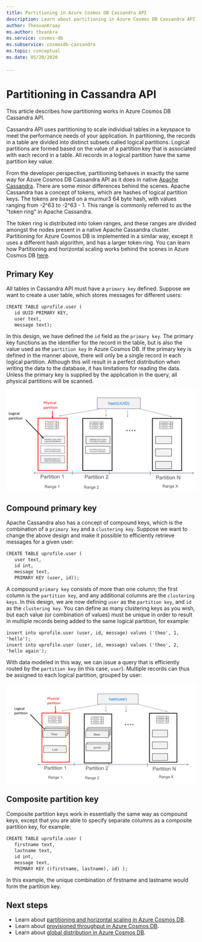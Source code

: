```yaml
---
title: Partitioning in Azure Cosmos DB Cassandra API
description: Learn about partitioning in Azure Cosmos DB Cassandra API
author: TheovanKraay
ms.author: thvankra
ms.service: cosmos-db
ms.subservice: cosmosdb-cassandra
ms.topic: conceptual
ms.date: 05/20/2020

---
```


# Partitioning in Cassandra API

This article describes how partitioning works in Azure Cosmos DB Cassandra API. 

Cassandra API uses partitioning to scale individual tables in a keyspace to meet the performance needs of your application. In partitioning, the records in a table are divided into distinct subsets called logical partitions. Logical partitions are formed based on the value of a partition key that is associated with each record in a table. All records in a logical partition have the same partition key value. 

From the developer perspective, partitioning behaves in exactly the same way for Azure Cosmos DB Cassandra API as it does in native [Apache Cassandra](https://cassandra.apache.org/). There are some minor differences behind the scenes. Apache Cassandra has a concept of tokens, which are hashes of logical partition keys. The tokens are based on a murmur3 64 byte hash, with values ranging from -2^63 to -2^63 - 1. This range is commonly referred to as the "token ring" in Apache Cassandra. 

The token ring is distributed into token ranges, and these ranges are divided amongst the nodes present in a native Apache Cassandra cluster. Partitioning for Azure Cosmos DB is implemented in a similar way, except it uses a different hash algorithm, and has a larger token ring. You can learn how Partitioning and horizontal scaling works behind the scenes in Azure Cosmos DB [here](partition-data.md).


## Primary Key

All tables in Cassandra API must have a `primary key` defined. Suppose we want to create a user table, which stores messages for different users:

```shell
CREATE TABLE uprofile.user ( 
   id UUID PRIMARY KEY, 
   user text,  
   message text);
```

In this design, we have defined the `id` field as the `primary key`. The primary key functions as the identifier for the record in the table, but is also the value used as the `partition key` in Azure Cosmos DB. If the primary key is defined in the manner above, there will only be a single record in each logical partition. Although this will result in a perfect distribution when writing the data to the database, it has limitations for reading the data. Unless the primary key is supplied by the application in the query, all physical partitions will be scanned. 

![partitions](./media/cassandra-partitioning/cassandra-partitioning.png)


## Compound primary key

Apache Cassandra also has a concept of compound keys, which is the combination of a `primary key` and a `clustering key`. Suppose we want to change the above design and make it possible to efficiently retrieve messages for a given user:

```shell
CREATE TABLE uprofile.user (
   user text,  
   id int, 
   message text, 
   PRIMARY KEY (user, id));
```

A compound `primary key` consists of more than one column; the first column is the `partition key`, and any additional columns are the `clustering keys`. In this design, we are now defining `user` as the `partition key`, and `id` as the `clustering key`. You can define as many clustering keys as you wish, but each value (or combination of values) must be unique in order to result in multiple records being added to the same logical partition, for example:

```shell
insert into uprofile.user (user, id, message) values ('theo', 1, 'hello');
insert into uprofile.user (user, id, message) values ('theo', 2, 'hello again');
```

With data modeled in this way, we can issue a query that is efficiently routed by the `partition key` (in this case, `user`). Multiple records can thus be assigned to each logical partition, grouped by user:

![partitions](./media/cassandra-partitioning/cassandra-partitioning2.png)


## Composite partition key

Composite partition keys work in essentially the same way as compound keys, except that you are able to specify separate columns as a composite partition key, for example:

```shell
CREATE TABLE uprofile.user ( 
   firstname text, 
   lastname text,
   id int,  
   message text, 
   PRIMARY KEY ((firstname, lastname), id) );
```
In this example, the unique combination of firstname and lastname would form the partition key. 


## Next steps

* Learn about [partitioning and horizontal scaling in Azure Cosmos DB](partition-data.md).
* Learn about [provisioned throughput in Azure Cosmos DB](request-units.md).
* Learn about [global distribution in Azure Cosmos DB](distribute-data-globally.md).

